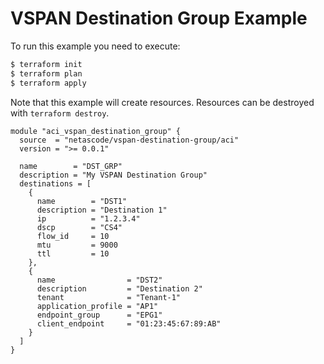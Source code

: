<!-- BEGIN_TF_DOCS -->
# VSPAN Destination Group Example

To run this example you need to execute:

```bash
$ terraform init
$ terraform plan
$ terraform apply
```

Note that this example will create resources. Resources can be destroyed with `terraform destroy`.

```hcl
module "aci_vspan_destination_group" {
  source  = "netascode/vspan-destination-group/aci"
  version = ">= 0.0.1"

  name        = "DST_GRP"
  description = "My VSPAN Destination Group"
  destinations = [
    {
      name        = "DST1"
      description = "Destination 1"
      ip          = "1.2.3.4"
      dscp        = "CS4"
      flow_id     = 10
      mtu         = 9000
      ttl         = 10
    },
    {
      name                = "DST2"
      description         = "Destination 2"
      tenant              = "Tenant-1"
      application_profile = "AP1"
      endpoint_group      = "EPG1"
      client_endpoint     = "01:23:45:67:89:AB"
    }
  ]
}
```
<!-- END_TF_DOCS -->